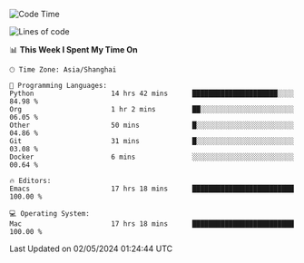 <!--START_SECTION:waka-->
![Code Time](http://img.shields.io/badge/Code%20Time-1%2C939%20hrs%2014%20mins-blue)

![Lines of code](https://img.shields.io/badge/From%20Hello%20World%20I%27ve%20Written-306.0%20thousand%20lines%20of%20code-blue)

📊 **This Week I Spent My Time On** 

```text
🕑︎ Time Zone: Asia/Shanghai

💬 Programming Languages: 
Python                   14 hrs 42 mins      █████████████████████░░░░   84.98 % 
Org                      1 hr 2 mins         ██░░░░░░░░░░░░░░░░░░░░░░░   06.05 % 
Other                    50 mins             █░░░░░░░░░░░░░░░░░░░░░░░░   04.86 % 
Git                      31 mins             █░░░░░░░░░░░░░░░░░░░░░░░░   03.08 % 
Docker                   6 mins              ░░░░░░░░░░░░░░░░░░░░░░░░░   00.64 % 

🔥 Editors: 
Emacs                    17 hrs 18 mins      █████████████████████████   100.00 % 

💻 Operating System: 
Mac                      17 hrs 18 mins      █████████████████████████   100.00 % 
```


 Last Updated on 02/05/2024 01:24:44 UTC
<!--END_SECTION:waka-->
